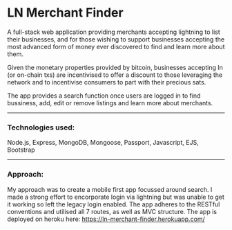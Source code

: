 # LN Merchant Finder

A full-stack web application providing merchants accepting lightning to list their businesses, and for those wishing to support businesses accepting the most advanced form of money ever discovered to find and learn more about them.

Given the monetary properties provided by bitcoin, businesses accepting ln (or on-chain txs) are incentivised to offer a discount to those leveraging the network and to incentivise consumers to part with their precious sats.

The app provides a search function once users are logged in to find bussiness, add, edit or remove listings and learn more about merchants.

---

### Technologies used: 

Node.js, Express, MongoDB, Mongoose, Passport, Javascript, EJS, Bootstrap


---

### Approach:
My approach was to create a mobile first app focussed around search. I made a strong effort to encorporate login via lightning but was unable to get it working so left the legacy login enabled. 
The app adheres to the RESTful conventions and utilised all 7 routes, as well as MVC structure. The app is deployed on heroku here: https://ln-merchant-finder.herokuapp.com/